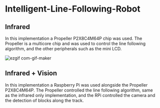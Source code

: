 # Intelligent-Line-Following-Robot

## Infrared 

In this implementation a Propeller P2X8C4M64P chip was used. The Propeller is a multicore chip and was used to control the line following algorithm, 
and the other peripherals such as the mini LCD.

![ezgif com-gif-maker](https://user-images.githubusercontent.com/103215628/200189176-0acb4c68-b7fd-408b-b89f-ea7b7811576c.gif)



## Infrared + Vision

In this implementation a Raspberry Pi was used alongside the Propeller P2X8C4M64P. The Propeller controlled the line following algorithm, 
same as the infrared only implementation, and the RPi controlled the camera and the detection of blocks along the track.

